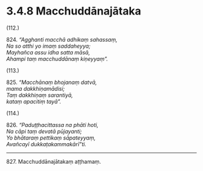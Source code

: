 

# 3.4.8 Macchuddānajātaka




(112.)

824\. _“Agghanti macchā adhikaṃ sahassaṃ,_  
_Na so atthi yo imaṃ saddaheyya;_  
_Mayhañca assu idha satta māsā,_  
_Ahampi taṃ macchuddānaṃ kiṇeyyaṃ”._  


(113.)

825\. _“Macchānaṃ bhojanaṃ datvā,_  
_mama dakkhiṇamādisi;_  
_Taṃ dakkhiṇaṃ sarantiyā,_  
_kataṃ apacitiṃ tayā”._  


(114.)

826\. _“Paduṭṭhacittassa na phāti hoti,_  
_Na cāpi taṃ devatā pūjayanti;_  
_Yo bhātaraṃ pettikaṃ sāpateyyaṃ,_  
_Avañcayī dukkaṭakammakārī”ti._  


---

827\. Macchuddānajātakaṃ aṭṭhamaṃ.





